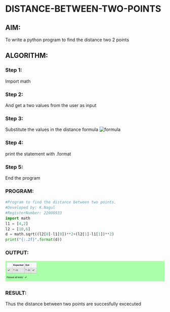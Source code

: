 # DISTANCE-BETWEEN-TWO-POINTS

## AIM:
To write a python program to find the distance two 2 points
## ALGORITHM:
### Step 1: 
Import math
### Step 2: 
And get a two values from the user as input
### Step 3: 
Substitute the values in the distance formula  ![formula](/formula.jpg)
### Step 4: 
print the statement with .format 
### Step 5: 
End the program
### PROGRAM:
```python
#Program to find the distance between two points.
#Developed by: K.Nagul
#RegisterNumber: 22008933
import math 
l1 = [4,2]
l2 = [10,6]
d = math.sqrt((l2[0]-l1[0])**2+(l2[1]-l1[1])**2)
print("{:.2f}".format(d))

```
  


### OUTPUT:
![ouput](/Screenshot%20from%202022-12-24%2018-06-09.png)

### RESULT:
Thus the distance between two points are succesfully excecuted